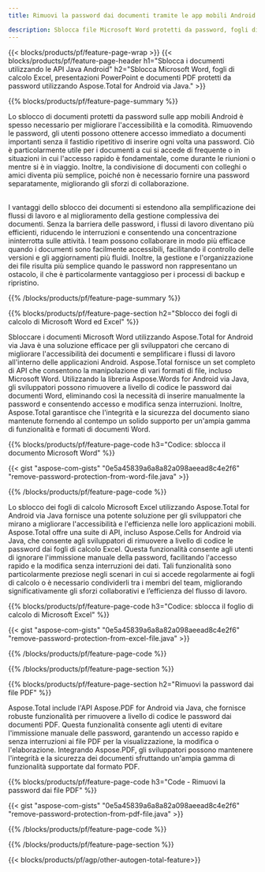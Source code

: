 ```yaml
---
title: Rimuovi la password dai documenti tramite le app mobili Android

description: Sblocca file Microsoft Word protetti da password, fogli di calcolo Excel, presentazioni PowerPoint e file PDF tramite l'applicazione Android mobile.
---
```


{{< blocks/products/pf/feature-page-wrap >}}
{{< blocks/products/pf/feature-page-header h1="Sblocca i documenti utilizzando le API Java Android" h2="Sblocca Microsoft Word, fogli di calcolo Excel, presentazioni PowerPoint e documenti PDF protetti da password utilizzando Aspose.Total for Android via Java." >}}

{{% blocks/products/pf/feature-page-summary %}}

Lo sblocco di documenti protetti da password sulle app mobili Android è spesso necessario per migliorare l'accessibilità e la comodità. Rimuovendo le password, gli utenti possono ottenere accesso immediato a documenti importanti senza il fastidio ripetitivo di inserire ogni volta una password. Ciò è particolarmente utile per i documenti a cui si accede di frequente o in situazioni in cui l'accesso rapido è fondamentale, come durante le riunioni o mentre si è in viaggio. Inoltre, la condivisione di documenti con colleghi o amici diventa più semplice, poiché non è necessario fornire una password separatamente, migliorando gli sforzi di collaborazione. <br /><br />

I vantaggi dello sblocco dei documenti si estendono alla semplificazione dei flussi di lavoro e al miglioramento della gestione complessiva dei documenti. Senza la barriera delle password, i flussi di lavoro diventano più efficienti, riducendo le interruzioni e consentendo una concentrazione ininterrotta sulle attività. I team possono collaborare in modo più efficace quando i documenti sono facilmente accessibili, facilitando il controllo delle versioni e gli aggiornamenti più fluidi. Inoltre, la gestione e l'organizzazione dei file risulta più semplice quando le password non rappresentano un ostacolo, il che è particolarmente vantaggioso per i processi di backup e ripristino. 

{{% /blocks/products/pf/feature-page-summary  %}}

{{% blocks/products/pf/feature-page-section  h2="Sblocco dei fogli di calcolo di Microsoft Word ed Excel" %}}

Sbloccare i documenti Microsoft Word utilizzando Aspose.Total for Android via Java è una soluzione efficace per gli sviluppatori che cercano di migliorare l'accessibilità dei documenti e semplificare i flussi di lavoro all'interno delle applicazioni Android. Aspose.Total fornisce un set completo di API che consentono la manipolazione di vari formati di file, incluso Microsoft Word. Utilizzando la libreria Aspose.Words for Android via Java, gli sviluppatori possono rimuovere a livello di codice le password dai documenti Word, eliminando così la necessità di inserire manualmente la password e consentendo accesso e modifica senza interruzioni. Inoltre, Aspose.Total garantisce che l'integrità e la sicurezza del documento siano mantenute fornendo al contempo un solido supporto per un'ampia gamma di funzionalità e formati di documenti Word.

{{% blocks/products/pf/feature-page-code h3="Codice: sblocca il documento Microsoft Word" %}}

{{< gist "aspose-com-gists" "0e5a45839a6a8a82a098aeead8c4e2f6" "remove-password-protection-from-word-file.java" >}}

{{% /blocks/products/pf/feature-page-code  %}}

Lo sblocco dei fogli di calcolo Microsoft Excel utilizzando Aspose.Total for Android via Java fornisce una potente soluzione per gli sviluppatori che mirano a migliorare l'accessibilità e l'efficienza nelle loro applicazioni mobili. Aspose.Total offre una suite di API, incluso Aspose.Cells for Android via Java, che consente agli sviluppatori di rimuovere a livello di codice le password dai fogli di calcolo Excel. Questa funzionalità consente agli utenti di ignorare l'immissione manuale della password, facilitando l'accesso rapido e la modifica senza interruzioni dei dati. Tali funzionalità sono particolarmente preziose negli scenari in cui si accede regolarmente ai fogli di calcolo o è necessario condividerli tra i membri del team, migliorando significativamente gli sforzi collaborativi e l’efficienza del flusso di lavoro. 

{{% blocks/products/pf/feature-page-code h3="Codice: sblocca il foglio di calcolo di Microsoft Excel" %}}

{{< gist "aspose-com-gists" "0e5a45839a6a8a82a098aeead8c4e2f6" "remove-password-protection-from-excel-file.java" >}}

{{% /blocks/products/pf/feature-page-code  %}}

{{% /blocks/products/pf/feature-page-section %}}

{{% blocks/products/pf/feature-page-section  h2="Rimuovi la password dai file PDF" %}}

Aspose.Total include l'API Aspose.PDF for Android via Java, che fornisce robuste funzionalità per rimuovere a livello di codice le password dai documenti PDF. Questa funzionalità consente agli utenti di evitare l'immissione manuale delle password, garantendo un accesso rapido e senza interruzioni ai file PDF per la visualizzazione, la modifica o l'elaborazione. Integrando Aspose.PDF, gli sviluppatori possono mantenere l'integrità e la sicurezza dei documenti sfruttando un'ampia gamma di funzionalità supportate dal formato PDF. 

{{% blocks/products/pf/feature-page-code h3="Code - Rimuovi la password dai file PDF" %}}

{{< gist "aspose-com-gists" "0e5a45839a6a8a82a098aeead8c4e2f6" "remove-password-protection-from-pdf-file.java" >}}

{{% /blocks/products/pf/feature-page-code  %}}

{{% /blocks/products/pf/feature-page-section %}}

{{< blocks/products/pf/agp/other-autogen-total-feature>}}